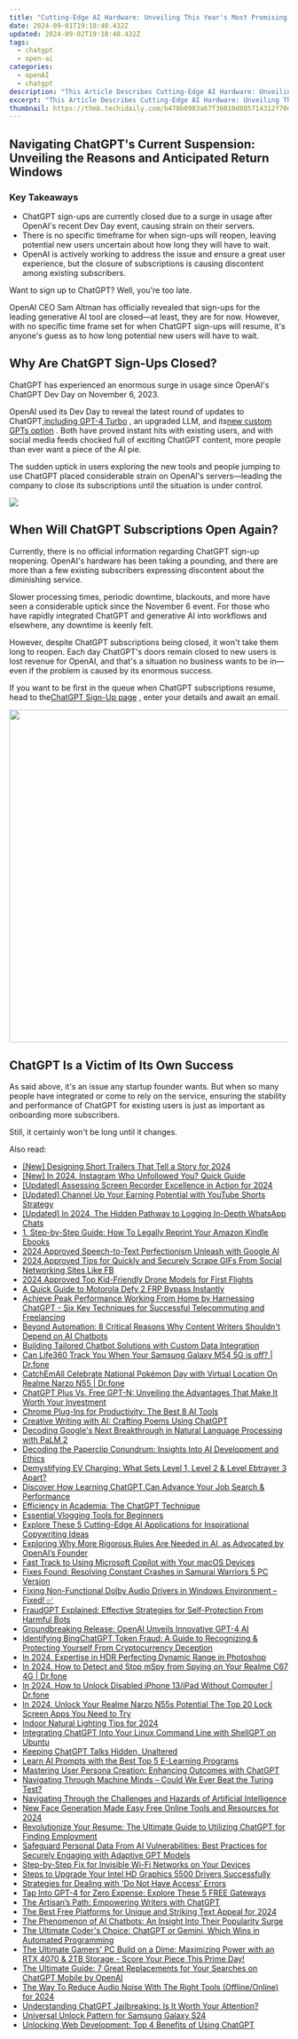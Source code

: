 ```yaml
---
title: "Cutting-Edge AI Hardware: Unveiling This Year's Most Promising Innovations"
date: 2024-09-01T19:18:40.432Z
updated: 2024-09-02T19:18:40.432Z
tags:
  - chatgpt
  - open-ai
categories:
  - openAI
  - chatgpt
description: "This Article Describes Cutting-Edge AI Hardware: Unveiling This Year's Most Promising Innovations"
excerpt: "This Article Describes Cutting-Edge AI Hardware: Unveiling This Year's Most Promising Innovations"
thumbnail: https://thmb.techidaily.com/b478b0983a67f36010d885714312f70db32d5d3a2179d68b62f5c8d46f0ea38e.jpg
---
```


## Navigating ChatGPT's Current Suspension: Unveiling the Reasons and Anticipated Return Windows

### Key Takeaways

* ChatGPT sign-ups are currently closed due to a surge in usage after OpenAI's recent Dev Day event, causing strain on their servers.
* There is no specific timeframe for when sign-ups will reopen, leaving potential new users uncertain about how long they will have to wait.
* OpenAI is actively working to address the issue and ensure a great user experience, but the closure of subscriptions is causing discontent among existing subscribers.

Want to sign up to ChatGPT? Well, you're too late.

 OpenAI CEO Sam Altman has officially revealed that sign-ups for the leading generative AI tool are closed—at least, they are for now. However, with no specific time frame set for when ChatGPT sign-ups will resume, it's anyone's guess as to how long potential new users will have to wait.

## Why Are ChatGPT Sign-Ups Closed?

 ChatGPT has experienced an enormous surge in usage since OpenAI's ChatGPT Dev Day on November 6, 2023.

 OpenAI used its Dev Day to reveal the latest round of updates to ChatGPT,[including GPT-4 Turbo](https://www.makeuseof.com/chatgpts-latest-update-explained/) , an upgraded LLM, and its[new custom GPTs option](https://www.makeuseof.com/how-use-create-a-gpt-to-create-a-customized-version-of-chatgpt/) . Both have proved instant hits with existing users, and with social media feeds chocked full of exciting ChatGPT content, more people than ever want a piece of the AI pie.

 The sudden uptick in users exploring the new tools and people jumping to use ChatGPT placed considerable strain on OpenAI's servers—leading the company to close its subscriptions until the situation is under control.

<!-- affiliate ads begin -->
<a href="https://secure.2checkout.com/order/checkout.php?PRODS=32667153&QTY=1&AFFILIATE=108875&CART=1"><img src="https://www.coolmuster.com/uploads/image/20201228/feature02.png" border="0"></a>
<!-- affiliate ads end -->
## When Will ChatGPT Subscriptions Open Again?

 Currently, there is no official information regarding ChatGPT sign-up reopening. OpenAI's hardware has been taking a pounding, and there are more than a few existing subscribers expressing discontent about the diminishing service.

 Slower processing times, periodic downtime, blackouts, and more have seen a considerable uptick since the November 6 event. For those who have rapidly integrated ChatGPT and generative AI into workflows and elsewhere, any downtime is keenly felt.

 However, despite ChatGPT subscriptions being closed, it won't take them long to reopen. Each day ChatGPT's doors remain closed to new users is lost revenue for OpenAI, and that's a situation no business wants to be in—even if the problem is caused by its enormous success.

 If you want to be first in the queue when ChatGPT subscriptions resume, head to the[ChatGPT Sign-Up page](https://chat.openai.com/auth/login?ref=upstract.com) , enter your details and await an email.

<!-- affiliate ads begin -->
<a href="https://appsumo.8odi.net/c/5597632/2082541/7443" target="_top" id="2082541"><img src="//a.impactradius-go.com/display-ad/7443-2082541" border="0" alt="" width="1200" height="600"/></a><img height="0" width="0" src="https://appsumo.8odi.net/i/5597632/2082541/7443" style="position:absolute;visibility:hidden;" border="0" />
<!-- affiliate ads end -->
## ChatGPT Is a Victim of Its Own Success

 As said above, it's an issue any startup founder wants. But when so many people have integrated or come to rely on the service, ensuring the stability and performance of ChatGPT for existing users is just as important as onboarding more subscribers.

Still, it certainly won't be long until it changes.


<ins class="adsbygoogle"
     style="display:block"
     data-ad-format="autorelaxed"
     data-ad-client="ca-pub-7571918770474297"
     data-ad-slot="1223367746"></ins>



<ins class="adsbygoogle"
     style="display:block"
     data-ad-client="ca-pub-7571918770474297"
     data-ad-slot="8358498916"
     data-ad-format="auto"
     data-full-width-responsive="true"></ins>

<span class="atpl-alsoreadstyle">Also read:</span>
<div><ul>
<li><a href="https://facebook-record-videos.techidaily.com/new-designing-short-trailers-that-tell-a-story-for-2024/"><u>[New] Designing Short Trailers That Tell a Story for 2024</u></a></li>
<li><a href="https://instagram-videos.techidaily.com/new-in-2024-instagram-who-unfollowed-you-quick-guide/"><u>[New] In 2024, Instagram  Who Unfollowed You? Quick Guide</u></a></li>
<li><a href="https://screen-sharing-recording.techidaily.com/updated-assessing-screen-recorder-excellence-in-action-for-2024/"><u>[Updated] Assessing Screen Recorder Excellence in Action for 2024</u></a></li>
<li><a href="https://youtube-video-recordings.techidaily.com/updated-channel-up-your-earning-potential-with-youtube-shorts-strategy/"><u>[Updated] Channel Up Your Earning Potential with YouTube Shorts Strategy</u></a></li>
<li><a href="https://screen-activity-recording.techidaily.com/updated-in-2024-the-hidden-pathway-to-logging-in-depth-whatsapp-chats/"><u>[Updated] In 2024, The Hidden Pathway to Logging In-Depth WhatsApp Chats</u></a></li>
<li><a href="https://technical-tips.techidaily.com/1-step-by-step-guide-how-to-legally-reprint-your-amazon-kindle-ebooks/"><u>1. Step-by-Step Guide: How To Legally Reprint Your Amazon Kindle Ebooks</u></a></li>
<li><a href="https://screen-capture.techidaily.com/2024-approved-speech-to-text-perfectionism-unleash-with-google-ai/"><u>2024 Approved  Speech-to-Text Perfectionism  Unleash with Google AI</u></a></li>
<li><a href="https://facebook-clips.techidaily.com/2024-approved-tips-for-quickly-and-securely-scrape-gifs-from-social-networking-sites-like-fb/"><u>2024 Approved  Tips for Quickly and Securely Scrape GIFs From Social Networking Sites Like FB</u></a></li>
<li><a href="https://article-knowledge.techidaily.com/2024-approved-top-kid-friendly-drone-models-for-first-flights/"><u>2024 Approved  Top Kid-Friendly Drone Models for First Flights</u></a></li>
<li><a href="https://android-frp.techidaily.com/a-quick-guide-to-motorola-defy-2-frp-bypass-instantly-by-drfone-android/"><u>A Quick Guide to Motorola Defy 2 FRP Bypass Instantly</u></a></li>
<li><a href="https://tech-hub.techidaily.com/achieve-peak-performance-working-from-home-by-harnessing-chatgpt-six-key-techniques-for-successful-telecommuting-and-freelancing/"><u>Achieve Peak Performance Working From Home by Harnessing ChatGPT - Six Key Techniques for Successful Telecommuting and Freelancing</u></a></li>
<li><a href="https://tech-revival.techidaily.com/beyond-automation-8-critical-reasons-why-content-writers-shouldnt-depend-on-ai-chatbots/"><u>Beyond Automation: 8 Critical Reasons Why Content Writers Shouldn't Depend on AI Chatbots</u></a></li>
<li><a href="https://tech-revival.techidaily.com/building-tailored-chatbot-solutions-with-custom-data-integration/"><u>Building Tailored Chatbot Solutions with Custom Data Integration</u></a></li>
<li><a href="https://fake-location.techidaily.com/can-life360-track-you-when-your-samsung-galaxy-m54-5g-is-off-drfone-by-drfone-virtual-android/"><u>Can Life360 Track You When Your Samsung Galaxy M54 5G is off? | Dr.fone</u></a></li>
<li><a href="https://pokemon-go-android.techidaily.com/catchemall-celebrate-national-pokemon-day-with-virtual-location-on-realme-narzo-n55-drfone-by-drfone-virtual-android/"><u>CatchEmAll Celebrate National Pokémon Day with Virtual Location On Realme Narzo N55 | Dr.fone</u></a></li>
<li><a href="https://tech-revival.techidaily.com/chatgpt-plus-vs-free-gpt-n-unveiling-the-advantages-that-make-it-worth-your-investment/"><u>ChatGPT Plus Vs. Free GPT-N: Unveiling the Advantages That Make It Worth Your Investment</u></a></li>
<li><a href="https://tech-revival.techidaily.com/chrome-plug-ins-for-productivity-the-best-8-ai-tools/"><u>Chrome Plug-Ins for Productivity: The Best 8 AI Tools</u></a></li>
<li><a href="https://tech-revival.techidaily.com/creative-writing-with-ai-crafting-poems-using-chatgpt/"><u>Creative Writing with AI: Crafting Poems Using ChatGPT</u></a></li>
<li><a href="https://tech-revival.techidaily.com/decoding-googles-next-breakthrough-in-natural-language-processing-with-palm-2/"><u>Decoding Google's Next Breakthrough in Natural Language Processing with PaLM 2</u></a></li>
<li><a href="https://tech-revival.techidaily.com/decoding-the-paperclip-conundrum-insights-into-ai-development-and-ethics/"><u>Decoding the Paperclip Conundrum: Insights Into AI Development and Ethics</u></a></li>
<li><a href="https://tech-renaissance.techidaily.com/demystifying-ev-charging-what-sets-level-1-level-2-and-level-ebtrayer-3-apart/"><u>Demystifying EV Charging: What Sets Level 1, Level 2 & Level Ebtrayer 3 Apart?</u></a></li>
<li><a href="https://tech-revival.techidaily.com/discover-how-learning-chatgpt-can-advance-your-job-search-and-performance/"><u>Discover How Learning ChatGPT Can Advance Your Job Search & Performance</u></a></li>
<li><a href="https://tech-revival.techidaily.com/efficiency-in-academia-the-chatgpt-technique/"><u>Efficiency in Academia: The ChatGPT Technique</u></a></li>
<li><a href="https://extra-hints.techidaily.com/essential-vlogging-tools-for-beginners/"><u>Essential Vlogging Tools for Beginners</u></a></li>
<li><a href="https://tech-revival.techidaily.com/explore-these-5-cutting-edge-ai-applications-for-inspirational-copywriting-ideas/"><u>Explore These 5 Cutting-Edge AI Applications for Inspirational Copywriting Ideas</u></a></li>
<li><a href="https://tech-revival.techidaily.com/exploring-why-more-rigorous-rules-are-needed-in-ai-as-advocated-by-openais-founder/"><u>Exploring Why More Rigorous Rules Are Needed in AI, as Advocated by OpenAI’s Founder</u></a></li>
<li><a href="https://tech-revival.techidaily.com/fast-track-to-using-microsoft-copilot-with-your-macos-devices/"><u>Fast Track to Using Microsoft Copilot with Your macOS Devices</u></a></li>
<li><a href="https://tech-revival.techidaily.com/fixes-found-resolving-constant-crashes-in-samurai-warriors-5-pc-version/"><u>Fixes Found: Resolving Constant Crashes in Samurai Warriors 5 PC Version</u></a></li>
<li><a href="https://driver-error.techidaily.com/fixing-non-functional-dolby-audio-drivers-in-windows-environment-fixed/"><u>Fixing Non-Functional Dolby Audio Drivers in Windows Environment – Fixed! ✅</u></a></li>
<li><a href="https://tech-revival.techidaily.com/fraudgpt-explained-effective-strategies-for-self-protection-from-harmful-bots/"><u>FraudGPT Explained: Effective Strategies for Self-Protection From Harmful Bots</u></a></li>
<li><a href="https://tech-revival.techidaily.com/groundbreaking-release-openai-unveils-innovative-gpt-4-ai/"><u>Groundbreaking Release: OpenAI Unveils Innovative GPT-4 AI</u></a></li>
<li><a href="https://tech-revival.techidaily.com/identifying-bingchatgpt-token-fraud-a-guide-to-recognizing-and-protecting-yourself-from-cryptocurrency-deception/"><u>Identifying BingChatGPT Token Fraud: A Guide to Recognizing & Protecting Yourself From Cryptocurrency Deception</u></a></li>
<li><a href="https://article-posts.techidaily.com/in-2024-expertise-in-hdr-perfecting-dynamic-range-in-photoshop/"><u>In 2024, Expertise in HDR  Perfecting Dynamic Range in Photoshop</u></a></li>
<li><a href="https://location-social.techidaily.com/in-2024-how-to-detect-and-stop-mspy-from-spying-on-your-realme-c67-4g-drfone-by-drfone-virtual-android/"><u>In 2024, How to Detect and Stop mSpy from Spying on Your Realme C67 4G | Dr.fone</u></a></li>
<li><a href="https://iphone-unlock.techidaily.com/in-2024-how-to-unlock-disabled-iphone-13ipad-without-computer-drfone-by-drfone-ios/"><u>In 2024, How to Unlock Disabled iPhone 13/iPad Without Computer | Dr.fone</u></a></li>
<li><a href="https://easy-unlock-android.techidaily.com/in-2024-unlock-your-realme-narzo-n55s-potential-the-top-20-lock-screen-apps-you-need-to-try-by-drfone-android/"><u>In 2024, Unlock Your Realme Narzo N55s Potential The Top 20 Lock Screen Apps You Need to Try</u></a></li>
<li><a href="https://vp-tips.techidaily.com/indoor-natural-lighting-tips-for-2024/"><u>Indoor Natural Lighting Tips for 2024</u></a></li>
<li><a href="https://tech-revival.techidaily.com/integrating-chatgpt-into-your-linux-command-line-with-shellgpt-on-ubuntu/"><u>Integrating ChatGPT Into Your Linux Command Line with ShellGPT on Ubuntu</u></a></li>
<li><a href="https://tech-revival.techidaily.com/keeping-chatgpt-talks-hidden-unaltered/"><u>Keeping ChatGPT Talks Hidden, Unaltered</u></a></li>
<li><a href="https://tech-revival.techidaily.com/learn-ai-prompts-with-the-best-top-5-e-learning-programs/"><u>Learn AI Prompts with the Best Top 5 E-Learning Programs</u></a></li>
<li><a href="https://tech-revival.techidaily.com/mastering-user-persona-creation-enhancing-outcomes-with-chatgpt/"><u>Mastering User Persona Creation: Enhancing Outcomes with ChatGPT</u></a></li>
<li><a href="https://tech-revival.techidaily.com/navigating-through-machine-minds-could-we-ever-beat-the-turing-test/"><u>Navigating Through Machine Minds – Could We Ever Beat the Turing Test?</u></a></li>
<li><a href="https://tech-revival.techidaily.com/navigating-through-the-challenges-and-hazards-of-artificial-intelligence/"><u>Navigating Through the Challenges and Hazards of Artificial Intelligence</u></a></li>
<li><a href="https://ai-video-apps.techidaily.com/new-face-generation-made-easy-free-online-tools-and-resources-for-2024/"><u>New Face Generation Made Easy Free Online Tools and Resources for 2024</u></a></li>
<li><a href="https://tech-hub.techidaily.com/revolutionize-your-resume-the-ultimate-guide-to-utilizing-chatgpt-for-finding-employment/"><u>Revolutionize Your Resume: The Ultimate Guide to Utilizing ChatGPT for Finding Employment</u></a></li>
<li><a href="https://tech-revival.techidaily.com/safeguard-personal-data-from-ai-vulnerabilities-best-practices-for-securely-engaging-with-adaptive-gpt-models/"><u>Safeguard Personal Data From AI Vulnerabilities: Best Practices for Securely Engaging with Adaptive GPT Models</u></a></li>
<li><a href="https://tech-renaissance.techidaily.com/step-by-step-fix-for-invisible-wi-fi-networks-on-your-devices/"><u>Step-by-Step Fix for Invisible Wi-Fi Networks on Your Devices</u></a></li>
<li><a href="https://win-amazing.techidaily.com/steps-to-upgrade-your-intel-hd-graphics-5500-drivers-successfully/"><u>Steps to Upgrade Your Intel HD Graphics 5500 Drivers Successfully</u></a></li>
<li><a href="https://win11-tips.techidaily.com/strategies-for-dealing-with-do-not-have-access-errors/"><u>Strategies for Dealing with 'Do Not Have Access' Errors</u></a></li>
<li><a href="https://tech-revival.techidaily.com/tap-into-gpt-4-for-zero-expense-explore-these-5-free-gateways/"><u>Tap Into GPT-4 for Zero Expense: Explore These 5 FREE Gateways</u></a></li>
<li><a href="https://tech-revival.techidaily.com/the-artisans-path-empowering-writers-with-chatgpt/"><u>The Artisan’s Path: Empowering Writers with ChatGPT</u></a></li>
<li><a href="https://fox-direct.techidaily.com/the-best-free-platforms-for-unique-and-striking-text-appeal-for-2024/"><u>The Best Free Platforms for Unique and Striking Text Appeal for 2024</u></a></li>
<li><a href="https://tech-revival.techidaily.com/the-phenomenon-of-ai-chatbots-an-insight-into-their-popularity-surge/"><u>The Phenomenon of AI Chatbots: An Insight Into Their Popularity Surge</u></a></li>
<li><a href="https://tech-revival.techidaily.com/the-ultimate-coders-choice-chatgpt-or-gemini-which-wins-in-automated-programming/"><u>The Ultimate Coder's Choice: ChatGPT or Gemini, Which Wins in Automated Programming</u></a></li>
<li><a href="https://tech-revival.techidaily.com/1723262387210-the-ultimate-gamers-pc-build-on-a-dime-maximizing-power-with-an-rtx-4070-and-2tb-storage-score-your-piece-this-prime-day/"><u>The Ultimate Gamers' PC Build on a Dime: Maximizing Power with an RTX 4070 & 2TB Storage - Score Your Piece This Prime Day!</u></a></li>
<li><a href="https://tech-revival.techidaily.com/the-ultimate-guide-7-great-replacements-for-your-searches-on-chatgpt-mobile-by-openai/"><u>The Ultimate Guide: 7 Great Replacements for Your Searches on ChatGPT Mobile by OpenAI</u></a></li>
<li><a href="https://audio-editing.techidaily.com/the-way-to-reduce-audio-noise-with-the-right-tools-offlineonline-for-2024/"><u>The Way To Reduce Audio Noise With The Right Tools (Offline/Online) for 2024</u></a></li>
<li><a href="https://tech-revival.techidaily.com/understanding-chatgpt-jailbreaking-is-it-worth-your-attention/"><u>Understanding ChatGPT Jailbreaking: Is It Worth Your Attention?</u></a></li>
<li><a href="https://android-unlock.techidaily.com/universal-unlock-pattern-for-samsung-galaxy-s24-by-drfone-android/"><u>Universal Unlock Pattern for Samsung Galaxy S24</u></a></li>
<li><a href="https://tech-revival.techidaily.com/unlocking-web-development-top-4-benefits-of-using-chatgpt/"><u>Unlocking Web Development: Top 4 Benefits of Using ChatGPT</u></a></li>
</ul></div>
